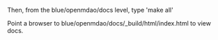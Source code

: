 Then, from the blue/openmdao/docs level, type 'make all'

Point a browser to blue/openmdao/docs/_build/html/index.html to view docs.
